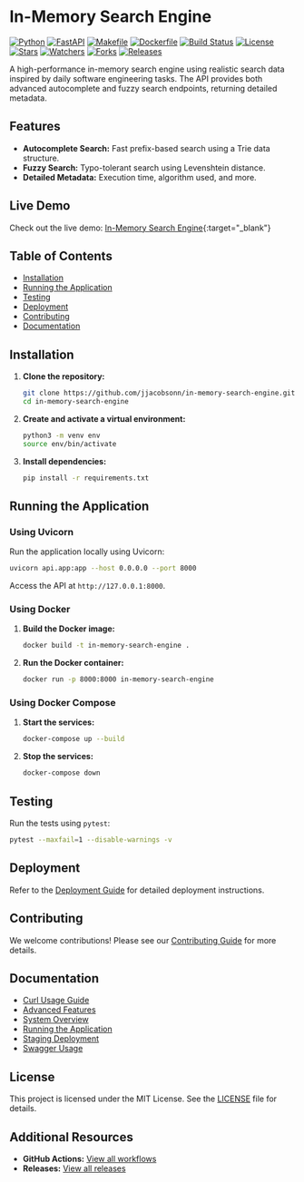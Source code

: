 # In-Memory Search Engine

[![Python](https://img.shields.io/badge/Python-3.10-blue.svg)](https://www.python.org/)
[![FastAPI](https://img.shields.io/badge/FastAPI-0.100.0-green.svg)](https://fastapi.tiangolo.com/)
[![Makefile](https://img.shields.io/badge/Makefile-4.4%25-blue.svg)](https://github.com/jjacobsonn/in-memory-search-engine)
[![Dockerfile](https://img.shields.io/badge/Dockerfile-1.5%25-blue.svg)](https://github.com/jjacobsonn/in-memory-search-engine)
[![Build Status](https://github.com/jjacobsonn/in-memory-search-engine/actions/workflows/test.yml/badge.svg)](https://github.com/jjacobsonn/in-memory-search-engine/actions)
[![License](https://img.shields.io/badge/license-MIT-blue.svg)](LICENSE)
[![Stars](https://img.shields.io/github/stars/jjacobsonn/in-memory-search-engine.svg)](https://github.com/jjacobsonn/in-memory-search-engine/stargazers)
[![Watchers](https://img.shields.io/github/watchers/jjacobsonn/in-memory-search-engine.svg)](https://github.com/jjacobsonn/in-memory-search-engine/watchers)
[![Forks](https://img.shields.io/github/forks/jjacobsonn/in-memory-search-engine.svg)](https://github.com/jjacobsonn/in-memory-search-engine/network/members)
[![Releases](https://img.shields.io/github/release/jjacobsonn/in-memory-search-engine.svg)](https://github.com/jjacobsonn/in-memory-search-engine/releases)


A high-performance in-memory search engine using realistic search data inspired by daily software engineering tasks. The API provides both advanced autocomplete and fuzzy search endpoints, returning detailed metadata.

## Features
- **Autocomplete Search:** Fast prefix-based search using a Trie data structure.
- **Fuzzy Search:** Typo-tolerant search using Levenshtein distance.
- **Detailed Metadata:** Execution time, algorithm used, and more.

## Live Demo
Check out the live demo: [In-Memory Search Engine](https://in-memory-search-engine.onrender.com/){:target="_blank"}

## Table of Contents
- [Installation](#installation)
- [Running the Application](#running-the-application)
- [Testing](#testing)
- [Deployment](#deployment)
- [Contributing](#contributing)
- [Documentation](#documentation)

## Installation
1. **Clone the repository:**
   ```bash
   git clone https://github.com/jjacobsonn/in-memory-search-engine.git
   cd in-memory-search-engine
   ```

2. **Create and activate a virtual environment:**
   ```bash
   python3 -m venv env
   source env/bin/activate
   ```

3. **Install dependencies:**
   ```bash
   pip install -r requirements.txt
   ```

## Running the Application
### Using Uvicorn
Run the application locally using Uvicorn:
```bash
uvicorn api.app:app --host 0.0.0.0 --port 8000
```
Access the API at `http://127.0.0.1:8000`.

### Using Docker
1. **Build the Docker image:**
   ```bash
   docker build -t in-memory-search-engine .
   ```

2. **Run the Docker container:**
   ```bash
   docker run -p 8000:8000 in-memory-search-engine
   ```

### Using Docker Compose
1. **Start the services:**
   ```bash
   docker-compose up --build
   ```

2. **Stop the services:**
   ```bash
   docker-compose down
   ```

## Testing
Run the tests using `pytest`:
```bash
pytest --maxfail=1 --disable-warnings -v
```

## Deployment
Refer to the [Deployment Guide](docs/deployment.md) for detailed deployment instructions.

## Contributing
We welcome contributions! Please see our [Contributing Guide](docs/CONTRIBUTING.md) for more details.

## Documentation
- [Curl Usage Guide](docs/curl_usage.md)
- [Advanced Features](docs/advanced_features.md)
- [System Overview](docs/system_overview.md)
- [Running the Application](docs/running.md)
- [Staging Deployment](docs/staging_deployment.md)
- [Swagger Usage](docs/swagger_usage.md)

## License
This project is licensed under the MIT License. See the [LICENSE](LICENSE) file for details.

## Additional Resources
- **GitHub Actions:** [View all workflows](https://github.com/jjacobsonn/in-memory-search-engine/actions)
- **Releases:** [View all releases](https://github.com/jjacobsonn/in-memory-search-engine/releases)
